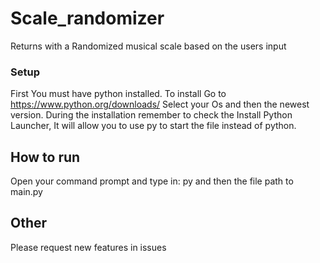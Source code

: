 # Scale_randomizer
Returns with a Randomized musical scale based on the users input
### Setup
First You must have python installed.
To install Go to https://www.python.org/downloads/
Select your Os and then the newest version.
During the installation remember to check the Install Python Launcher,
It will allow you to use py to start the file instead of python.
## How to run
Open your command prompt and type in:
py and then the file path to main.py
## Other
Please request new features in issues
